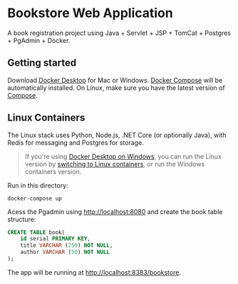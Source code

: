 Bookstore Web Application
=========

A book registration project using Java + Servlet + JSP + TomCat + Postgres + PgAdmin + Docker.

Getting started
---------------

Download [Docker Desktop](https://www.docker.com/products/docker-desktop) for Mac or Windows. [Docker Compose](https://docs.docker.com/compose) will be automatically installed. On Linux, make sure you have the latest version of [Compose](https://docs.docker.com/compose/install/). 


## Linux Containers

The Linux stack uses Python, Node.js, .NET Core (or optionally Java), with Redis for messaging and Postgres for storage.

> If you're using [Docker Desktop on Windows](https://store.docker.com/editions/community/docker-ce-desktop-windows), you can run the Linux version by [switching to Linux containers](https://docs.docker.com/docker-for-windows/#switch-between-windows-and-linux-containers), or run the Windows containers version.

Run in this directory:
```
docker-compose up
```

Acess the Pgadmin using [http://localhost:8080](http://localhost:8080) and create the book table structure:

```sql
CREATE TABLE book(
	id serial PRIMARY KEY,
	title VARCHAR (250) NOT NULL,
	author VARCHAR (50) NOT NULL
);
```

The app will be running at [http://localhost:8383/bookstore](http://localhost:8383/bookstore).

